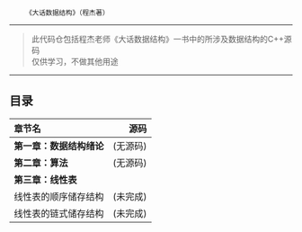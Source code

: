 		《大话数据结构》（程杰著）
---
>此代码仓包括程杰老师《大话数据结构》一书中的所涉及数据结构的C++源码<br>
>		仅供学习，不做其他用途
---
目录
---

|章节名|源码|
|:----|----:|
|**第一章：数据结构绪论**|(无源码)|
|**第二章：算法**|(无源码)|
|**第三章：线性表**||
|线性表的顺序储存结构|(未完成)|
|线性表的链式储存结构|(未完成)|